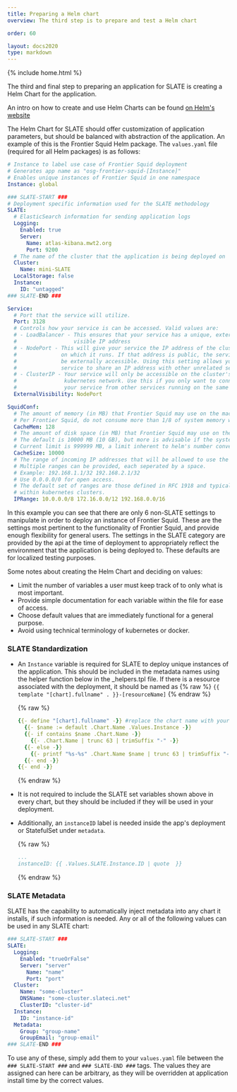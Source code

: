 ```yaml
---
title: Preparing a Helm chart
overview: The third step is to prepare and test a Helm chart

order: 60

layout: docs2020
type: markdown
---
```

{% include home.html %}

The third and final step to preparing an application for SLATE is creating a Helm Chart for the application.

An intro on how to create and use Helm Charts can be found [on Helm's website](https://helm.sh/docs/chart_template_guide/getting_started/)

The Helm Chart for SLATE should offer customization of application parameters, but should be balanced with abstraction of the application. An example of this is the Frontier Squid Helm package. The `values.yaml` file (required for all Helm packages) is as follows:

```yaml
# Instance to label use case of Frontier Squid deployment
# Generates app name as "osg-frontier-squid-[Instance]"
# Enables unique instances of Frontier Squid in one namespace
Instance: global

### SLATE-START ###
# Deployment specific information used for the SLATE methodology
SLATE:
  # ElasticSearch information for sending application logs
  Logging:
    Enabled: true
    Server:
      Name: atlas-kibana.mwt2.org
      Port: 9200
  # The name of the cluster that the application is being deployed on
  Cluster:
    Name: mini-SLATE
  LocalStorage: false
  Instance:
    ID: "untagged"
### SLATE-END ###

Service:
  # Port that the service will utilize.
  Port: 3128
  # Controls how your service is can be accessed. Valid values are:
  # - LoadBalancer - This ensures that your service has a unique, externally
  #                  visible IP address
  # - NodePort - This will give your service the IP address of the cluster node 
  #              on which it runs. If that address is public, the service will 
  #              be externally accessible. Using this setting allows your 
  #              service to share an IP address with other unrelated services. 
  # - ClusterIP - Your service will only be accessible on the cluster's internal 
  #               kubernetes network. Use this if you only want to connect to 
  #               your service from other services running on the same cluster. 
  ExternalVisibility: NodePort

SquidConf:
  # The amount of memory (in MB) that Frontier Squid may use on the machine.
  # Per Frontier Squid, do not consume more than 1/8 of system memory with Frontier Squid
  CacheMem: 128
  # The amount of disk space (in MB) that Frontier Squid may use on the machine.
  # The default is 10000 MB (10 GB), but more is advisable if the system supports it.
  # Current limit is 999999 MB, a limit inherent to helm's number conversion system.
  CacheSize: 10000
  # The range of incoming IP addresses that will be allowed to use the proxy.
  # Multiple ranges can be provided, each seperated by a space.
  # Example: 192.168.1.1/32 192.168.2.1/32
  # Use 0.0.0.0/0 for open access.
  # The default set of ranges are those defined in RFC 1918 and typically used 
  # within kubernetes clusters. 
  IPRange: 10.0.0.0/8 172.16.0.0/12 192.168.0.0/16
```  

In this example you can see that there are only 6 non-SLATE settings to manipulate in order to deploy an instance of Frontier Squid. These are the settings most pertinent to the functionality of Frontier Squid, and provide enough flexibility for general users. The settings in the SLATE category are provided by the api at the time of deployment to appropriately reflect the environment that the application is being deployed to. These defaults are for localized testing purposes.

Some notes about creating the Helm Chart and deciding on values:
* Limit the number of variables a user must keep track of to only what is most important.
* Provide simple documentation for each variable within the file for ease of access.
* Choose default values that are immediately functional for a general purpose.
* Avoid using technical terminology of kubernetes or docker.

### SLATE Standardization
* An `Instance` variable is required for SLATE to deploy unique instances of the application. This should be included in the metadata names using the helper function below in the _helpers.tpl file. If there is a resource associated with the deployment, it should be named as {% raw %} `{{ template "[chart].fullname" . }}-[resourceName]` {% endraw %}  

  {% raw %}
  ```yaml
  {{- define "[chart].fullname" -}} #replace the chart name with yours
    {{- $name := default .Chart.Name .Values.Instance -}}
    {{- if contains $name .Chart.Name -}}
      {{- .Chart.Name | trunc 63 | trimSuffix "-" -}}
    {{- else -}}
      {{- printf "%s-%s" .Chart.Name $name | trunc 63 | trimSuffix "-" -}}
    {{- end -}}
  {{- end -}}
  ```
  {% endraw %}

* It is not required to include the SLATE set variables shown above in every chart, but they should be included if they will be used in your deployment.
* Additionally, an `instanceID` label is needed inside the app's deployment or StatefulSet under `metadata`.

  {% raw %}
  ```yaml
  ...
  instanceID: {{ .Values.SLATE.Instance.ID | quote  }}
  ```
  {% endraw %}

### SLATE Metadata

SLATE has the capability to automatically inject metadata into any chart it installs, if such information is needed. Any or all of the following values can be used in any SLATE chart:

```yaml
### SLATE-START ###
SLATE:
  Logging:
    Enabled: "trueOrFalse"
    Server: "server"
      Name: "name"
      Port: "port"
  Cluster:
    Name: "some-cluster"
    DNSName: "some-cluster.slateci.net"
    ClusterID: "cluster-id"
  Instance:
    ID: "instance-id"
  Metadata:
    Group: "group-name"
    GroupEmail: "group-email"
### SLATE-END ###
```

To use any of these, simply add them to your `values.yaml` file between the `### SLATE-START ###` and `### SLATE-END ###` tags. The values they are assigned can here can be arbitrary, as they will be overridden at application install time by the correct values.
